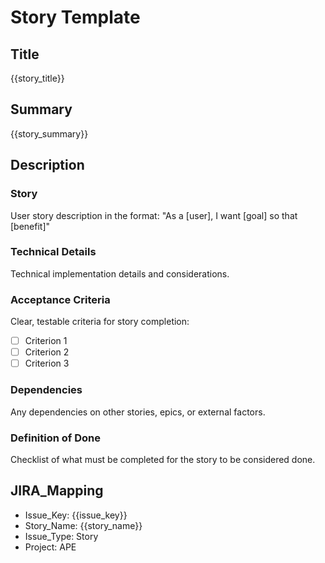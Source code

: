 # Story Template

## Title
{{story_title}}

## Summary
{{story_summary}}

## Description

### Story
User story description in the format: "As a [user], I want [goal] so that [benefit]"

### Technical Details
Technical implementation details and considerations.

### Acceptance Criteria
Clear, testable criteria for story completion:
- [ ] Criterion 1
- [ ] Criterion 2
- [ ] Criterion 3

### Dependencies
Any dependencies on other stories, epics, or external factors.

### Definition of Done
Checklist of what must be completed for the story to be considered done.

## JIRA_Mapping
- Issue_Key: {{issue_key}}
- Story_Name: {{story_name}}
- Issue_Type: Story
- Project: APE